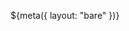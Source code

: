 ${meta({
	layout: "bare"
})}
<!doctype html>
<html ss:tpdc="http://www.thepointless.com/ns/ss">
<head>
	<title>shooty ship 13k</title>
	<link rel="shortcut icon" type="image/svg" href="img/shooty-ship.svg" />
	<meta name='viewport' content='width=device-width, initial-scale=1' />
	<link rel='stylesheet' href='css/game.css' />
</head>
<body id="thebody">
<div id="content">
<div><ss:game></ss:game></div>
<script type='text/javascript' src='js/game.js'></script>
</div>
</body>
</html>
